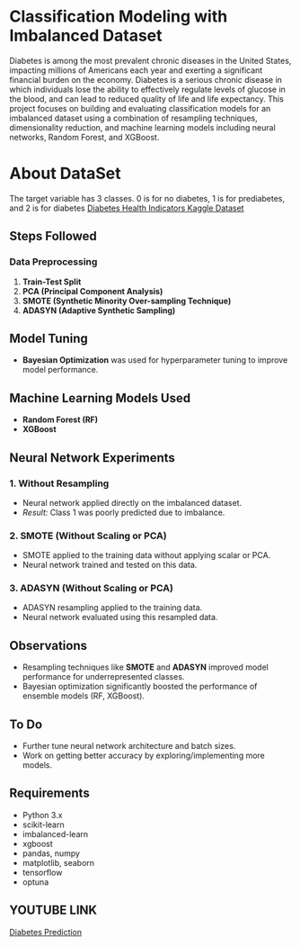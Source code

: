 # Classification Modeling with Imbalanced Dataset

Diabetes is among the most prevalent chronic diseases in the United States, impacting millions of Americans each year and exerting a significant financial burden on the economy. Diabetes is a serious chronic disease in which individuals lose the ability to effectively regulate levels of glucose in the blood, and can lead to reduced quality of life and life expectancy. This project focuses on building and evaluating classification models for an imbalanced dataset using a combination of resampling techniques, dimensionality reduction, and machine learning models including neural networks, Random Forest, and XGBoost.

# About DataSet

The target variable has 3 classes. 0 is for no diabetes, 1 is for prediabetes, and 2 is for diabetes
[Diabetes Health Indicators Kaggle Dataset](https://www.kaggle.com/datasets/alexteboul/diabetes-health-indicators-dataset?select=diabetes_012_health_indicators_BRFSS2015.csv)

## Steps Followed

### Data Preprocessing
1. **Train-Test Split**
2. **PCA (Principal Component Analysis)**
3. **SMOTE (Synthetic Minority Over-sampling Technique)**
4. **ADASYN (Adaptive Synthetic Sampling)**

## Model Tuning
- **Bayesian Optimization** was used for hyperparameter tuning to improve model performance.

## Machine Learning Models Used
- **Random Forest (RF)**
- **XGBoost**

## Neural Network Experiments

### 1. **Without Resampling**
- Neural network applied directly on the imbalanced dataset.
- *Result:* Class 1 was poorly predicted due to imbalance.

### 2. **SMOTE (Without Scaling or PCA)**
- SMOTE applied to the training data without applying scalar or PCA.
- Neural network trained and tested on this data.

### 3. **ADASYN (Without Scaling or PCA)**
- ADASYN resampling applied to the training data.
- Neural network evaluated using this resampled data.

## Observations
- Resampling techniques like **SMOTE** and **ADASYN** improved model performance for underrepresented classes.
- Bayesian optimization significantly boosted the performance of ensemble models (RF, XGBoost).

## To Do
- Further tune neural network architecture and batch sizes.
- Work on getting better accuracy by exploring/implementing more models.

## Requirements
- Python 3.x
- scikit-learn
- imbalanced-learn
- xgboost
- pandas, numpy
- matplotlib, seaborn
- tensorflow
- optuna

## YOUTUBE LINK
[Diabetes Prediction](https://youtu.be/avh_v0ezsQ4)